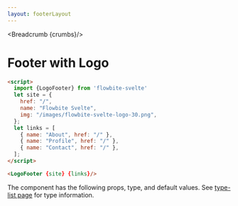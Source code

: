 ```yaml
---
layout: footerLayout
---
```


<script>
  import Htwo from '../utils/Htwo.svelte'
import ExampleDiv from '../utils/ExampleDiv.svelte'
  import { LogoFooter, Table, TableDefaultRow, Breadcrumb } from '$lib/index'
  import componentProps from '../props/LogoFooter.json'
  // Props table
  let items = componentProps.props
	let propHeader = ['Name', 'Type', 'Default']
	
	let divClass='w-full relative overflow-x-auto shadow-md sm:rounded-lg py-4'
let theadClass ='text-xs text-gray-700 uppercase bg-gray-50 dark:bg-gray-700 dark:text-white'

  let site = {
    href: "/",
    name: "Flowbite Svelte",
    img: "/images/flowbite-svelte-logo-30.png",
  };
  let links = [
    { name: "About", href: "/" },
    { name: "Profile", href: "/" },
    { name: "Contact", href: "/" },
  ];

  let crumbs = [
    {
      label:'Home',
      href:'/'
    },
    {
      label:'Footer',
      href:'/footer/'
    },
    {
      label:'Footer with logo',
      href:'/footer/logo'
    },
  ]
</script>

<Breadcrumb {crumbs}/>


<h1 class="text-3xl w-full dark:text-white py-8">Footer with Logo</h1>

<Htwo label="Examples" />

<ExampleDiv>
<LogoFooter {site} {links}/>
</ExampleDiv>

```html
<script>
  import {LogoFooter} from 'flowbite-svelte'
  let site = {
    href: "/",
    name: "Flowbite Svelte",
    img: "/images/flowbite-svelte-logo-30.png",
  };
  let links = [
    { name: "About", href: "/" },
    { name: "Profile", href: "/" },
    { name: "Contact", href: "/" },
  ];
</script>

<LogoFooter {site} {links}/>
```

<Htwo label="Props" />

<p>The component has the following props, type, and default values. See <a href="/type-list">type-list page</a> for type information.</p>

<Table header={propHeader} {divClass} {theadClass}>
  <TableDefaultRow {items} rowState='hover' />
</Table>